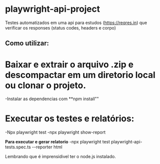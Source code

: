 # playwright-api-project
Testes automatizados em uma api para estudos (https://reqres.in) que verificar os responses (status  codes, headers e corpo)

## Como utilizar:

# Baixar e extrair o arquivo .zip e descompactar em um diretorio local ou clonar o projeto.

-Instalar as dependencias com **npm install""

# Executar os testes e relatórios:

-Npx playwright test
-npx playwright show-report

**Para executar e gerar relatorio**
-npx playwright test playwright-api-tests.spec.ts --reporter html

Lembrando que é imprensidivel ter o node.js instalado.
